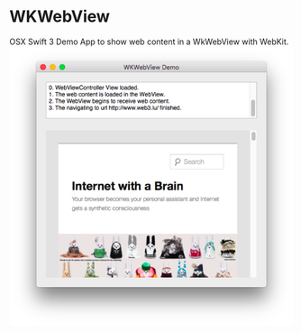 # WKWebView
OSX Swift 3 Demo App to show web content in a WkWebView with WebKit.
![WKWebView](wkwebviewApp.png)

